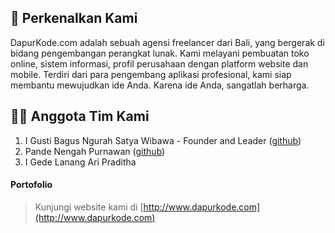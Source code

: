 ## 📌 Perkenalkan Kami
DapurKode.com adalah sebuah agensi freelancer dari Bali, yang bergerak di bidang pengembangan perangkat lunak. Kami melayani pembuatan toko online, sistem informasi, profil perusahaan dengan platform website dan mobile. Terdiri dari para pengembang aplikasi profesional, kami siap membantu mewujudkan ide Anda. Karena ide Anda, sangatlah berharga.

## 👨‍🍳 Anggota Tim Kami
1. I Gusti Bagus Ngurah Satya Wibawa - Founder and Leader ([github](https://gungsatya.github.io))
2. Pande Nengah Purnawan ([github](https://pandenengah.github.io/))
3. I Gede Lanang Ari Praditha 

#### Portofolio
> Kunjungi website kami di [http://www.dapurkode.com](http://www.dapurkode.com)

<!--

**Here are some ideas to get you started:**

🙋‍♀️ A short introduction - what is your organization all about?
🌈 Contribution guidelines - how can the community get involved?
👩‍💻 Useful resources - where can the community find your docs? Is there anything else the community should know?
🍿 Fun facts - what does your team eat for breakfast?
🧙 Remember, you can do mighty things with the power of [Markdown](https://docs.github.com/github/writing-on-github/getting-started-with-writing-and-formatting-on-github/basic-writing-and-formatting-syntax)
-->
